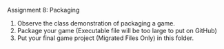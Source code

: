 
Assignment 8: Packaging

1.  Observe the class demonstration of packaging a game.
2.  Package your game (Executable file will be too large to put on GitHub)
3.  Put your final game project (Migrated Files Only) in this folder.
